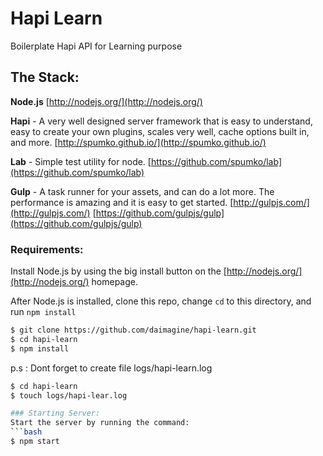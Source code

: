 Hapi Learn
==========

Boilerplate Hapi API for Learning purpose

## The Stack:
**Node.js** 
[http://nodejs.org/](http://nodejs.org/)

**Hapi** - A very well designed server framework that is easy to understand, easy to create your own plugins, scales very well, cache options built in, and more.
[http://spumko.github.io/](http://spumko.github.io/)

**Lab** - Simple test utility for node. 
[https://github.com/spumko/lab](https://github.com/spumko/lab)

**Gulp** - A task runner for your assets, and can do a lot more. The performance is amazing and it is easy to get started. [http://gulpjs.com/](http://gulpjs.com/)
[https://github.com/gulpjs/gulp](https://github.com/gulpjs/gulp)

### Requirements:
Install Node.js by using the big install button on the [http://nodejs.org/](http://nodejs.org/) homepage.

After Node.js is installed, clone this repo, change `cd` to this directory, and run `npm install`

```bash
$ git clone https://github.com/daimagine/hapi-learn.git
$ cd hapi-learn
$ npm install
```

p.s : Dont forget to create file logs/hapi-learn.log
```bash
$ cd hapi-learn
$ touch logs/hapi-lear.log

### Starting Server:
Start the server by running the command:
```bash
$ npm start
```

```